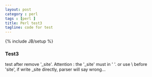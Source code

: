 ```yaml
---
layout: post
category : perl
tags : [perl ]
title: Perl test3
tagline: code for test
---
```

{% include JB/setup %}
### Test3
test after remove '_site'.
Attention : the '_site' must in ' '. or use \\ before 'site', if write \_site directly, parser will say wrong...
